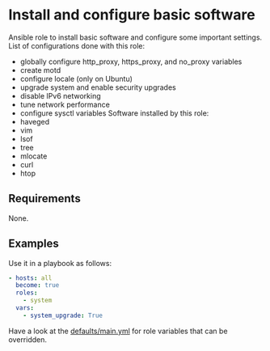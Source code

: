 Install and configure basic software
====================================

Ansible role to install basic software and configure some important settings.
List of configurations done with this role:
  - globally configure http_proxy, https_proxy, and no_proxy variables
  - create motd
  - configure locale (only on Ubuntu)
  - upgrade system and enable security upgrades
  - disable IPv6 networking
  - tune network performance
  - configure sysctl variables
Software installed by this role:
  - haveged
  - vim
  - lsof
  - tree
  - mlocate
  - curl
  - htop

Requirements
------------

None.

Examples
--------

Use it in a playbook as follows:
```yaml
- hosts: all
  become: true
  roles:
    - system
  vars:
    - system_upgrade: True
```

Have a look at the [defaults/main.yml](defaults/main.yml) for role variables
that can be overridden.

